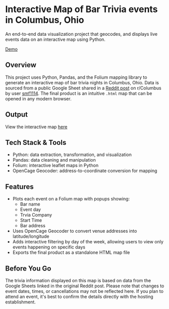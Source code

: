 # Interactive Map of Bar Trivia events in Columbus, Ohio
An end-to-end data visualization project that geocodes, and displays live events data on an interactive map using Python.

[Demo]('demo.mov')

## Overview
This project uses Python, Pandas, and the Folium mapping library to generate an interactive map of bar trivia nights in Columbus, Ohio. Data is sourced from a public Google Sheet shared in a [Reddit post](https://www.reddit.com/r/Columbus/comments/1cwl7eo/columbus_area_trivia_master_list/?rdt=46370) on r/Columbus by user [smf1114](https://www.reddit.com/user/smf1114/). The final product is an intuitive `.html` map that can be opened in any modern browser.

## Output
View the interactive map [here](https://kmahaseth1.github.io/cbus-trivia-map/output/cbus_map.html)

## Tech Stack & Tools
- Python: data extraction, transformation, and visualization
- Pandas: data cleaning and manipulation
- Folium: interactive leaflet maps in Python
- OpenCage Geocoder: address-to-coordinate conversion for mapping

## Features
- Plots each event on a Folium map with popups showing:
    - Bar name
    - Event day
    - Trvia Company
    - Start Time
    - Bar address
- Uses OpenCage Geocoder to convert venue addresses into latitude/longitude
- Adds interactive filtering by day of the week, allowing users to view only events happening on specific days
- Exports the final product as a standalone HTML map file

## Before You Go
The trivia information displayed on this map is based on data from the Google Sheets linked in the original Reddit post. Please note that changes to event dates, times, or cancellations may not be reflected here. If you plan to attend an event, it's best to confirm the details directly with the hosting establishment.
